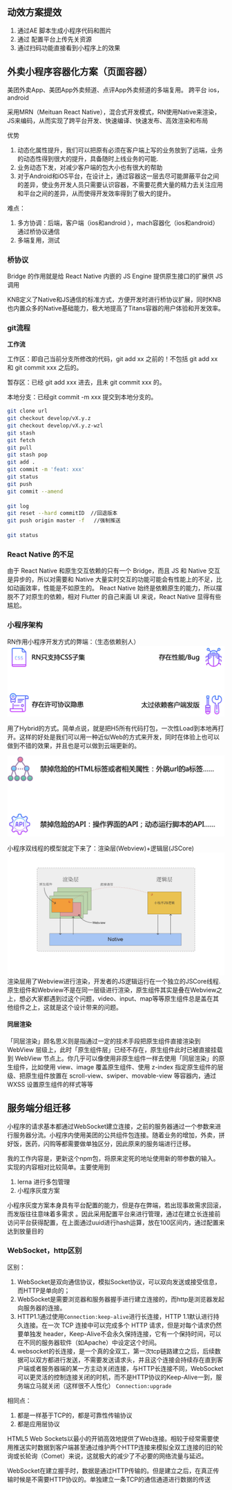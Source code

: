 ## 动效方案提效
1. 通过AE 脚本生成小程序代码和图片
2. 通过 配置平台上传先关资源
3. 通过扫码功能直接看到小程序上的效果


## 外卖小程序容器化方案（页面容器）
美团外卖App、美团App外卖频道、点评App外卖频道的多端复用。
跨平台 ios， android

采用MRN（Meituan React Native），混合式开发模式，RN使用Native来渲染，JS来编码，从而实现了跨平台开发、快速编译、快速发布、高效渲染和布局

优势
1. 动态化属性提升，我们可以把原有必须在客户端上写的业务放到了远端，业务的动态性得到很大的提升，具备随时上线业务的可能.
2. 业务动态下发，对减少客户端的包大小也有很大的帮助
3. 对于Android和iOS平台，在设计上，通过容器这一层去尽可能屏蔽平台之间的差异，使业务开发人员只需要认识容器，不需要花费大量的精力去关注应用和平台之间的差异，从而使得开发效率得到了极大的提升。

难点：
1. 多方协调：后端，客户端（ios和android ），mach容器化（ios和android） 通过桥协议通信
2. 多端复用，测试

### 桥协议
Bridge 的作用就是给 React Native 内嵌的 JS Engine 提供原生接口的扩展供 JS 调用

KNB定义了Native和JS通信的标准方式，方便开发时进行桥协议扩展，同时KNB也内置众多的Native基础能力，极大地提高了Titans容器的用户体验和开发效率。

### git流程

**工作流**

工作区：即自己当前分支所修改的代码，git add xx 之前的！不包括 git add xx 和 git commit xxx 之后的。

暂存区：已经 git add xxx 进去，且未 git commit xxx 的。

本地分支：已经git commit -m xxx 提交到本地分支的。

```bash
git clone url
git checkout develop/vX.y.z
git checkout develop/vX.y.z-wzl
git stash
git fetch 
git pull
git stash pop
git add .
git commit -m 'feat: xxx'
git status
git push
git commit --amend

git log
git reset --hard commitID  //回退版本
git push origin master -f   //强制推送

git status

```

### React Native 的不足
由于 React Native 和原生交互依赖的只有一个 Bridge，而且 JS 和 Native 交互是异步的，所以对需要和 Native 大量实时交互的功能可能会有性能上的不足，比如动画效率，性能是不如原生的。
React Native 始终是依赖原生的能力，所以摆脱不了对原生的依赖，相对 Flutter 的自己来画 UI 来说，React Native 显得有些尴尬。


### 小程序架构
RN作用小程序开发方式的弊端：（生态依赖别人）
![](./../../前端笔记/images/RN作为小程序基础弊端.jpg)

用了Hybrid的方式。简单点说，就是把H5所有代码打包，一次性Load到本地再打开。这样的好处是我们可以用一种近似Web的方式来开发，同时在体验上也可以做到不错的效果，并且也是可以做到云端更新的。

![](./../../前端笔记/images/小程序采用web的问题.jpg)

小程序双线程的模型就定下来了：渲染层(Webview)+逻辑层(JSCore)
![](./../../前端笔记/images/小程序架构.jpg)
渲染层用了Webview进行渲染，开发者的JS逻辑运行在一个独立的JSCore线程.原生组件和Webview不是在同一层级进行渲染，原生组件其实是叠在Webview之上，想必大家都遇到过这个问题，video、input、map等等原生组件总是盖在其他组件之上，这就是这个设计带来的问题。

#### 同层渲染
「同层渲染」顾名思义则是指通过一定的技术手段把原生组件直接渲染到 WebView 层级上，此时「原生组件层」已经不存在，原生组件此时已被直接挂载到 WebView 节点上。你几乎可以像使用非原生组件一样去使用「同层渲染」的原生组件，比如使用 view、image 覆盖原生组件、使用 z-index 指定原生组件的层级、把原生组件放置在 scroll-view、swiper、movable-view 等容器内，通过 WXSS 设置原生组件的样式等等


## 服务端分组迁移
小程序的请求基本都通过WebSocket建立连接，之前的服务器通过一个参数来进行服务器分流。小程序内使用美团的公共组件包连接。随着业务的增加，外卖，拼好饭，医药，闪购等都需要做单独区分，因此原来的服务端进行迁移。

我的工作内容是，更新这个npm包，将原来定死的地址使用新的带参数的输入。实现的内容相对比较简单。主要使用到
1. lerna 进行多包管理
2. 小程序灰度方案

小程序灰度方案本身具有平台配置的能力，但是存在弊端，若出现事故需求回滚，而发版往往意味着多需求 。因此采用配置平台来进行管理，通过在建立长连接前访问平台获得配置，在上面通过uuid进行hash运算，放在100区间内，通过配置来达到放量目的

### WebSocket，http区别
区别：
1. WebSocket是双向通信协议，模拟Socket协议，可以双向发送或接受信息，而HTTP是单向的；
2. WebSocket是需要浏览器和服务器握手进行建立连接的，而http是浏览器发起向服务器的连接。
3. HTTP1.1通过使用`Connection:keep-alive`进行长连接，HTTP 1.1默认进行持久连接。在一次 TCP 连接中可以完成多个 HTTP 请求，但是对每个请求仍然要单独发 header，Keep-Alive不会永久保持连接，它有一个保持时间，可以在不同的服务器软件（如Apache）中设定这个时间。
4. websocket的长连接，是一个真的全双工，第一次tcp链路建立之后，后续数据可以双方都进行发送，不需要发送请求头，并且这个连接会持续存在直到客户端或者服务器端的某一方主动关闭连接，与HTTP长连接不同，WebSocket可以更灵活的控制连接关闭的时机，而不是HTTP协议的Keep-Alive一到，服务端立马就关闭（这样很不人性化）
   ```Connection:upgrade```

相同点：
1. 都是一样基于TCP的，都是可靠性传输协议
2. 都是应用层协议 

HTML5 Web Sockets以最小的开销高效地提供了Web连接。相较于经常需要使用推送实时数据到客户端甚至通过维护两个HTTP连接来模拟全双工连接的旧的轮询或长轮询（Comet）来说，这就极大的减少了不必要的网络流量与延迟。

WebSocket在建立握手时，数据是通过HTTP传输的。但是建立之后，在真正传输时候是不需要HTTP协议的。单独建立一条TCP的通信通道进行数据的传送
